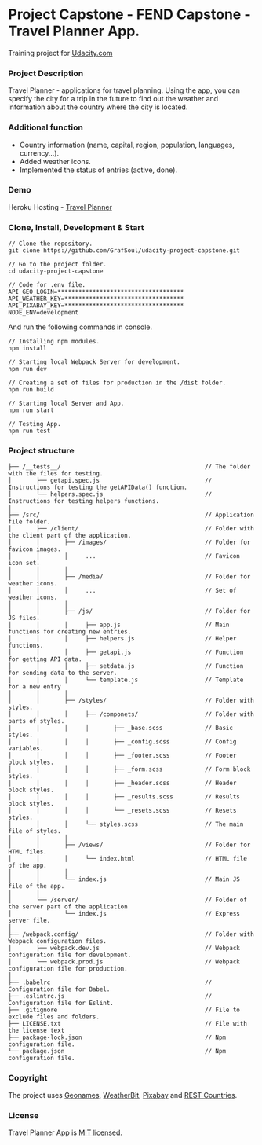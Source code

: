 # Project Capstone - FEND Capstone - Travel Planner App.
Training project for [Udacity.com]

### Project Description
Travel Planner - applications for travel planning. Using the app, 
you can specify the city for a trip in the future to find out 
the weather and information about the country where the city is located.

### Additional function
* Country information (name, capital, region, population, languages, currency...).
* Added weather icons.
* Implemented the status of entries (active, done).

### Demo
Heroku Hosting - [Travel Planner]

### Clone, Install, Development & Start
```
// Clone the repository.
git clone https://github.com/GrafSoul/udacity-project-capstone.git

// Go to the project folder.
cd udacity-project-capstone

// Code for .env file.
API_GEO_LOGIN=************************************
API_WEATHER_KEY=**********************************
API_PIXABAY_KEY=**********************************
NODE_ENV=development
```

And run the following commands in console.
```
// Installing npm modules.
npm install

// Starting local Webpack Server for development.
npm run dev 

// Creating a set of files for production in the /dist folder.
npm run build 

// Starting local Server and App.
npm run start 

// Testing App.
npm run test
```

### Project structure
```
├── /__tests__/                                         // The folder with the files for testing.
│       ├── getapi.spec.js                              // Instructions for testing the getAPIData() function.
│       └── helpers.spec.js                             // Instructions for testing helpers functions.
│ 
├── /src/                                               // Application file folder.
│       ├── /client/                                    // Folder with the client part of the application.
│       │       ├── /images/                            // Folder for favicon images.
│       │       │     ...                               // Favicon icon set.
│       │       │
│       │       ├── /media/                             // Folder for weather icons.
│       │       │     ...                               // Set of weather icons.
│       │       │
│       │       ├── /js/                                // Folder for JS files.
│       │       │     ├── app.js                        // Main functions for creating new entries.
│       │       │     ├── helpers.js                    // Helper functions.
│       │       │     ├── getapi.js                     // Function for getting API data.
│       │       │     ├── setdata.js                    // Function for sending data to the server.
│       │       │     └── template.js                   // Template for a new entry
│       │       │
│       │       ├── /styles/                            // Folder with styles.
│       │       │     ├── /componets/                   // Folder with parts of styles.
│       │       │     │       ├── _base.scss            // Basic styles.
│       │       │     │       ├── _config.scss          // Config variables.
│       │       │     │       ├── _footer.scss          // Footer block styles.
│       │       │     │       ├── _form.scss            // Form block styles.
│       │       │     │       ├── _header.scss          // Header block styles.
│       │       │     │       ├── _results.scss         // Results block styles.
│       │       │     │       └── _resets.scss          // Resets styles.
│       │       │     └── styles.scss                   // The main file of styles.
│       │       │
│       │       ├── /views/                             // Folder for HTML files.
│       │       │     └── index.html                    // HTML file of the app.
│       │       │
│       │       └── index.js                            // Main JS file of the app.
│       │
│       └── /server/                                    // Folder of the server part of the application
│               └── index.js                            // Express server file.
│
├── /webpack.config/                                    // Folder with Webpack configuration files.
│       ├── webpack.dev.js                              // Webpack configuration file for development. 
│       └── webpack.prod.js                             // Webpack configuration file for production.  
│
├── .babelrc                                            // Сonfiguration file for Babel.
├── .eslintrc.js                                        // Сonfiguration file for Eslint.
├── .gitignore                                          // File to exclude files and folders.
├── LICENSE.txt                                         // File with the license text
├── package-lock.json                                   // Npm configuration file.
└── package.json                                        // Npm configuration file.
```

### Copyright
The project uses [Geonames], [WeatherBit], [Pixabay] and [REST Countries].

### License
Travel Planner App is [MIT licensed].

[Udacity.com]: https://www.udcity.com/
[MIT licensed]: https://github.com/GrafSoul/udacity-project-capstone/blob/master/LICENSE.txt
[WeatherBit]: https://www.weatherbit.io/api
[Geonames]: https://www.geonames.org/
[Pixabay]: https://pixabay.com/
[REST Countries]: https://restcountries.eu/
[Travel Planner]: https://trapl.herokuapp.com/
